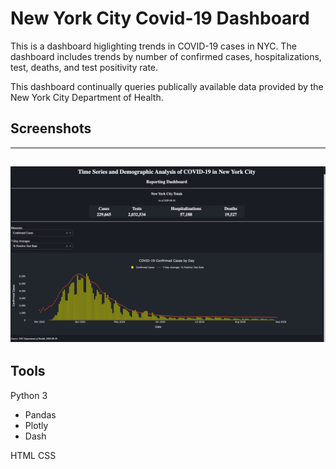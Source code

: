 # New York City Covid-19 Dashboard
This is a dashboard higlighting trends in COVID-19 cases in NYC. The dashboard includes trends by number of confirmed cases, hospitalizations, test, deaths, and test positivity rate.

This dashboard continually queries publically available data provided by the New York City Department of Health.

## Screenshots
---
![Image of NYC Covid Dashboard](images/NYC_COVID_19_Dashboard_Screenshot.PNG)
---
## Tools
Python 3
- Pandas
- Plotly
- Dash

HTML
CSS

